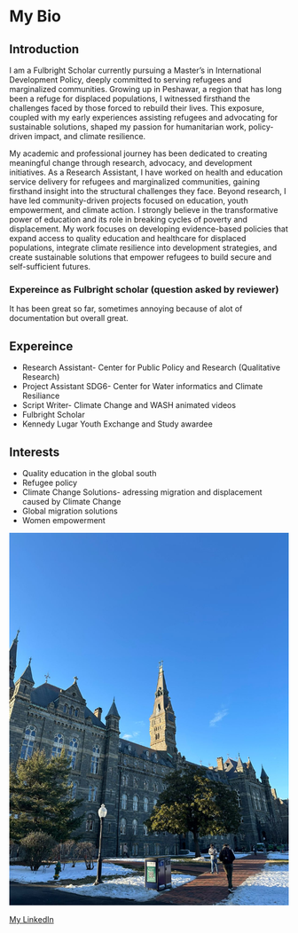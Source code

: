 # My Bio 

## Introduction

I am a Fulbright Scholar currently pursuing a Master’s in International Development Policy, deeply committed to serving refugees and marginalized communities. Growing up in Peshawar, a region that has long been a refuge for displaced populations, I witnessed firsthand the challenges faced by those forced to rebuild their lives. This exposure, coupled with my early experiences assisting refugees and advocating for sustainable solutions, shaped my passion for humanitarian work, policy-driven impact, and climate resilience.

My academic and professional journey has been dedicated to creating meaningful change through research, advocacy, and development initiatives. As a Research Assistant, I have worked on health and education service delivery for refugees and marginalized communities, gaining firsthand insight into the structural challenges they face. Beyond research, I have led community-driven projects focused on education, youth empowerment, and climate action. I strongly believe in the transformative power of education and its role in breaking cycles of poverty and displacement. My work focuses on developing evidence-based policies that expand access to quality education and healthcare for displaced populations, integrate climate resilience into development strategies, and create sustainable solutions that empower refugees to build secure and self-sufficient futures.

### Expereince as Fulbright scholar (question asked by reviewer)

It has been great so far, sometimes annoying because of alot of documentation but overall great. 

## Expereince 
- Research Assistant- Center for Public Policy and Research (Qualitative Research)
- Project Assistant SDG6- Center for Water informatics and Climate Resiliance 
- Script Writer- Climate Change and WASH animated videos 
- Fulbright Scholar 
- Kennedy Lugar Youth Exchange and Study awardee 


## Interests
- Quality education in the global south 
- Refugee policy
- Climate Change Solutions- adressing migration and displacement caused by Climate Change 
- Global migration solutions
- Women empowerment


![WhatsApp Image](https://github.com/gui2de/ppol6818-mk2417/raw/main/WhatsApp%20Image%202025-01-28%20at%2012.15.37%20AM.jpeg)



[My LinkedIn](https://www.linkedin.com/in/mehria-khan-91197521a?utm_source=share&utm_campaign=share_via&utm_content=profile&utm_medium=ios_app)




